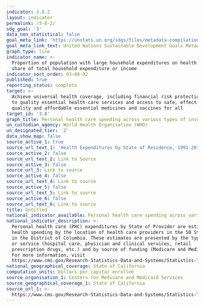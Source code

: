 ```yaml
---
indicator: 3.8.2
layout: indicator
permalink: /3-8-2/
sdg_goal: '3'
data_non_statistical: false
goal_meta_link: 'https://unstats.un.org/sdgs/files/metadata-compilation/Metadata-Goal-3.pdf'
goal_meta_link_text: United Nations Sustainable Development Goals Metadata (PDF 4.0 MB)
graph_type: line
indicator_name: >-
  Proportion of population with large household expenditures on health as a
  share of total household expenditure or income
indicator_sort_order: 03-08-02
published: true
reporting_status: complete
target: >-
  Achieve universal health coverage, including financial risk protection, access
  to quality essential health-care services and access to safe, effective,
  quality and affordable essential medicines and vaccines for all
target_id: '3.8'
graph_title: Personal health care spending across various types of insurance
un_custodian_agency: World Health Organisation (WHO)
un_designated_tier: '2'
data_show_map: false
source_active_1: true
source_url_text_1: 'Health Expenditures by State of Residence, 1991-2014'
source_active_2: false
source_url_text_2: Link to Source
source_active_3: false
source_url_3: Link to source
source_active_4: false
source_url_text_4: Link to source
source_active_5: false
source_url_text_5: Link to source
source_active_6: false
source_url_text_6: Link to source
title: Untitled
national_indicator_available: Personal health care spending across various types of insurance
national_indicator_description: >-
  Personal health care (PHC) expenditures by State of Provider are estimates of
  health spending by the location of health care providers in the 50 States and
  in the District of Columbia. These estimates are presented by the type of good
  or service (hospital care, physician and clinical services, retail
  prescription drugs, etc.) and by source of funding (Medicare and Medicaid).
  For more information, visit
  https://www.cms.gov/Research-Statistics-Data-and-Systems/Statistics-Trends-and-Reports/NationalHealthExpendData.
national_geographical_coverage: State of California
computation_units: Dollars per capita/ enrollee
source_organisation_1: Centers for Medicare and Medicaid Services
source_geographical_coverage_1: State of California
source_url_1: >-
  https://www.cms.gov/Research-Statistics-Data-and-Systems/Statistics-Trends-and-Reports/NationalHealthExpendData/NationalHealthAccountsStateHealthAccountsResidence
---
```

